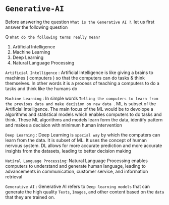 # `Generative-AI`

Before answering the question ` What is the Generative AI ? `. let us first answer the following question 

Q `What do the following terms really mean?`
  1) Artificial Intelligence
  2) Machine Learning
  3) Deep Learning
  4) Natural Language Processing

`Artificial Intelligence` : Artificial Intelligence is like giving a brains to machines ( computers ) so that the computers can do tasks & think themselves. In other words it is a process of teaching a computers to do a tasks and think like the humans do

`Machine Learning` : In simple words `Telling the computers to learn from the previous data and make decision on new data `. ML is subset of the Artificial Intelligence. The main focus of the ML would be to devolope a algorithms and statistical models which enables computers to do tasks and think. These ML algorithms and models learn form the data, identify pattern and makes a decision with minimum human intervention

`Deep Learning` : Deep Learning is `special way` by which the computers can learn from the data. It is subset of ML. It uses the concept of human nervous system. DL allows for more accurate prediction and more accurate insights from the datasets, leading to better decision making

`Natiral Language Processing`: Natural Language Processing enables computers to understand and generate human language, leading to advancements in communication, customer service, and information retrieval

`Generative AI` : Generative AI refers to `Deep learning models` that can generate the high quality `Texts`, `Images`, and other content based on the `data` that they are trained on.  

